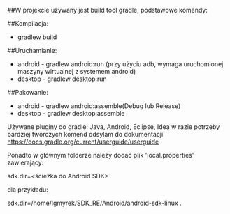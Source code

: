 ##W projekcie używany jest build tool gradle, podstawowe komendy:

##Kompilacja:
  * gradlew build
  
##Uruchamianie:
  * android - gradlew android:run (przy użyciu adb, wymaga uruchomionej maszyny wirtualnej z systemem android)
  * desktop - gradlew desktop:run
  
##Pakowanie:
  * android - gradlew android:assemble(Debug lub Release)
  * desktop - gradlew desktop:assemble
  
Używane pluginy do gradle: Java, Android, Eclipse, Idea w razie potrzeby bardziej twórczych komend odsylam do dokumentacji
https://docs.gradle.org/current/userguide/userguide

Ponadto w głównym folderze należy dodać plik 'local.properties' zawierający:

sdk.dir=<ścieżka do Android SDK>

dla przykładu:

sdk.dir=/home/lgmyrek/SDK_RE/Android/android-sdk-linux .

